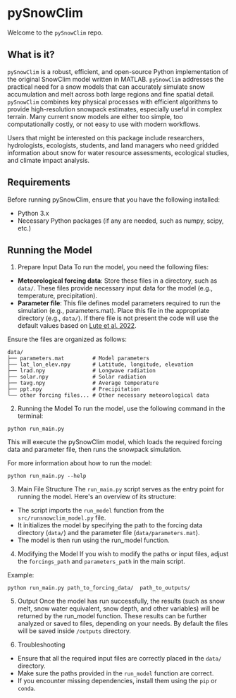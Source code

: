 # pySnowClim
Welcome to the `pySnowClim` repo.

## What is it?

`pySnowClim`  is a robust, efficient, and open-source Python implementation of
the original SnowClim model written in MATLAB.
`pySnowClim` addresses the practical need for a snow models that can accurately
simulate snow accumulation and melt across both large regions and fine spatial detail.
`pySnowClim` combines key physical processes with efficient algorithms to
provide high-resolution snowpack estimates, especially useful in complex terrain.
Many current snow models are either too simple, too computationally costly,
or not easy to use with modern workflows.

Users that might be interested on this package include researchers,
hydrologists, ecologists, students, and land
managers who need gridded information about snow for water resource
assessments, ecological studies, and climate impact analysis.

## Requirements
Before running pySnowClim, ensure that you have the following installed:

* Python 3.x
* Necessary Python packages (if any are needed, such as numpy, scipy, etc.)

## Running the Model
1. Prepare Input Data
To run the model, you need the following files:

* **Meteorological forcing data**: Store these files in a directory, such as `data/`.
These files provide necessary input data for the model (e.g., temperature, precipitation).
* **Parameter file**: This file defines model parameters required to run the simulation
(e.g., parameters.mat). Place this file in the appropriate directory (e.g., `data/`).
If there file is not present the code will use the default values based on
[Lute et al. 2022](https://doi.org/10.5194/gmd-15-5045-2022).

Ensure the files are organized as follows:
```
data/
├── parameters.mat         # Model parameters
├── lat_lon_elev.npy       # Latitude, longitude, elevation
├── lrad.npy               # Longwave radiation
├── solar.npy              # Solar radiation
├── tavg.npy               # Average temperature
├── ppt.npy                # Precipitation
└── other forcing files... # Other necessary meteorological data
```

2. Running the Model
To run the model, use the following command in the terminal:

```
python run_main.py
```

This will execute the pySnowClim model, which loads the required forcing data and
parameter file, then runs the snowpack simulation.

For more information about how to run the model:
```
python run_main.py --help
```

3. Main File Structure
The `run_main.py` script serves as the entry point for running the model.
Here's an overview of its structure:

* The script imports the `run_model` function from the `src/runsnowclim_model.py` file.
* It initializes the model by specifying the path to the forcing data directory (`data/`)
and the parameter file (`data/parameters.mat`).
* The model is then run using the run_model function.

4. Modifying the Model
If you wish to modify the paths or input files, adjust the `forcings_path` and
`parameters_path` in the main script.

Example:
```
python run_main.py path_to_forcing_data/  path_to_outputs/
```

5. Output
Once the model has run successfully, the results (such as snow melt, snow water
equivalent, snow depth, and other variables) will be returned by the run_model function.
These results can be further analyzed or saved to files, depending on your needs.
By default the files will be saved inside `/outputs` directory.

6. Troubleshooting
* Ensure that all the required input files are correctly placed in the `data/` directory.
* Make sure the paths provided in the `run_model` function are correct.
* If you encounter missing dependencies, install them using the `pip` or `conda`.
